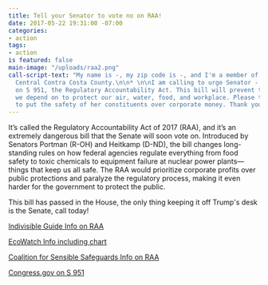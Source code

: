 ```yaml
---
title: Tell your Senator to vote no on RAA!
date: 2017-05-22 19:31:00 -07:00
categories:
- action
tags:
- action
is featured: false
main-image: "/uploads/raa2.png"
call-script-text: "My name is -, my zip code is -, and I'm a member of Indivisible
  Central Contra Costa County.\n\n* \n\nI am calling to urge Senator - to vote no
  on S 951, the Regulatory Accountability Act. This bill will prevent the regulations
  we depend on to protect our air, water, food, and workplace. Please tell the Senator
  to put the safety of her constituents over corporate money. Thank you."
---
```


It’s called the Regulatory Accountability Act of 2017 (RAA), and it’s an extremely dangerous bill that the Senate will soon vote on. Introduced by Senators Portman (R-OH) and Heitkamp (D-ND), the bill changes long-standing rules on how federal agencies regulate everything from food safety to toxic chemicals to equipment failure at nuclear power plants—things that keep us all safe. The RAA would prioritize corporate profits over public protections and paralyze the regulatory process, making it even harder for the government to protect the public.

This bill has passed in the House, the only thing keeping it off Trump's desk is the Senate, call today!

[Indivisible Guide Info on RAA](https://www.indivisibleguide.com/resource/raa-worst-bill-youve-never-heard/?utm_content=buffer85c02&utm_medium=social&utm_source=twitter.com&utm_campaign=buffer)

[EcoWatch Info including chart](http://www.ecowatch.com/regulatory-accountability-act-2403253816.html)

[Coalition for Sensible Safeguards Info on RAA](http://sensiblesafeguards.org/issues/regulatory-accountability-act/)


[Congress.gov on S 951](https://www.congress.gov/bill/115th-congress/senate-bill/951/all-actions?q=%7B%22search%22%3A%5B%22s+951%22%5D%7D&r=1)